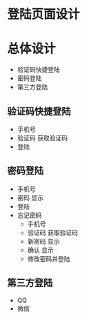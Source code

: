 # 登陆页面设计
# 总体设计
* 验证码快捷登陆
* 密码登陆
* 第三方登陆

## 验证码快捷登陆
* 手机号
* 验证码 获取验证码
* 登陆

## 密码登陆
* 手机号
* 密码 显示
* 登陆
* 忘记密码
  * 手机号
  * 验证码 获取验证码
  * 新密码 显示
  * 确认 显示
  * 修改密码并登陆

## 第三方登陆
  * QQ
  * 微信
